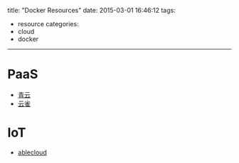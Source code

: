 title: "Docker Resources"
date: 2015-03-01 16:46:12
tags:
- resource
categories:
- cloud
- docker

---

# PaaS

- [青云](https://www.qingcloud.com)
- [云雀](http://www.mathildetech.com/)

# IoT

- [ablecloud](https://www.ablecloud.cn/)
